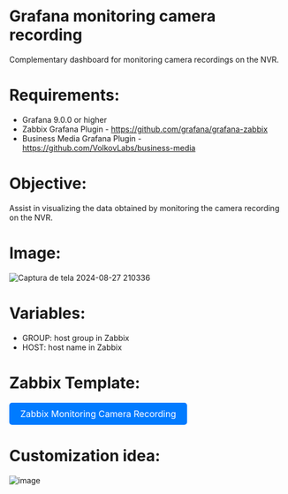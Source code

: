 # Grafana monitoring camera recording
Complementary dashboard for monitoring camera recordings on the NVR.

# Requirements:
  - Grafana 9.0.0 or higher
  - Zabbix Grafana Plugin - https://github.com/grafana/grafana-zabbix
  - Business Media Grafana Plugin - https://github.com/VolkovLabs/business-media

# Objective:
Assist in visualizing the data obtained by monitoring the camera recording on the NVR.

# Image:
![Captura de tela 2024-08-27 210336](https://github.com/user-attachments/assets/8a6331eb-90d9-45fe-b55c-730757e32a8b)

# Variables:
  - GROUP: host group in Zabbix
  - HOST: host name in Zabbix

# Zabbix Template:
<a href="https://github.com/vsmjoao14/zabbix-monitoring-camera-recording" style="display: inline-block; padding: 10px 20px; font-size: 16px; color: white; background-color: #007bff; text-align: center; text-decoration: none; border-radius: 5px;">Zabbix Monitoring Camera Recording</a>

# Customization idea:
![image](https://github.com/user-attachments/assets/7a010966-0e58-4c94-bfda-d3571cdfd3c7)
